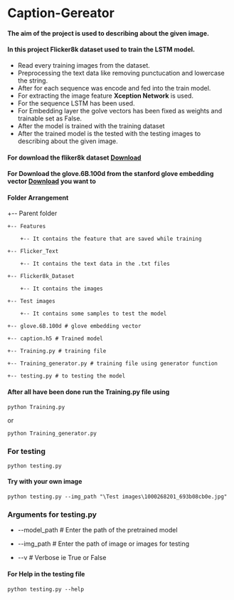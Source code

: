 # Caption-Gereator

#### The aim of the project is used to describing about the given image.

#### In this project Flicker8k dataset used to train the LSTM model.

- Read every training images from the dataset.
- Preprocessing the text data like removing punctucation and lowercase the string.
- After for each sequence was encode and fed into the train model.
- For extracting the image feature **Xception Network** is used.
- For the sequence LSTM has been used.
- For Embedding layer the golve vectors has been fixed as weights and trainable set as False.
- After the model is trained with the training dataset
- After the trained model is the tested with the testing images to describing about the given image.

#### For download the fliker8k dataset [Download](https://www.kaggle.com/datasets/adityajn105/flickr8k) 

#### For Download the glove.6B.100d from the stanford glove embedding vector [Download](https://nlp.stanford.edu/projects/glove/) you want to 

#### Folder Arrangement

+-- Parent folder

    +-- Features 
    
        +-- It contains the feature that are saved while training
        
    +-- Flicker_Text
    
        +-- It contains the text data in the .txt files
        
    +-- Flicker8k_Dataset
    
        +-- It contains the images
        
    +-- Test images
    
        +-- It contains some samples to test the model 
        
    +-- glove.6B.100d # glove embedding vector
    
    +-- caption.h5 # Trained model
    
    +-- Training.py # training file
    
    +-- Training_generator.py # training file using generator function
    
    +-- testing.py # to testing the model



#### After all have been done run the Training.py file using

`python Training.py`

or 

`python Training_generator.py`


### For testing 

`python testing.py `

#### Try with your own image

`python testing.py --img_path "\Test images\1000268201_693b08cb0e.jpg"` 

### Arguments for testing.py

- --model_path # Enter the path of the pretrained model
  
- --img_path # Enter the path of image or images for testing
  
- --v # Verbose ie True or False

#### For Help in the testing file

`python testing.py --help`
